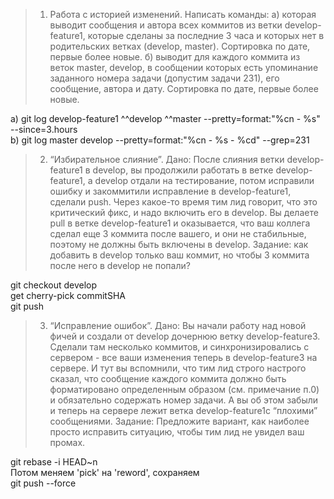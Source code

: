 > 1. Работа с историей изменений. Написать команды:
> а) которая выводит сообщения и автора всех коммитов из ветки develop-feature1, которые сделаны за последние 3 часа и которых нет в родительских ветках (develop, master). Сортировка по дате, первые более новые.
> б) выводит для каждого коммита из веток master, develop, в сообщении которых есть упоминание заданного номера задачи (допустим задачи 231), его сообщение, автора и дату. Сортировка по дате, первые более новые.

a) git log develop-feature1 ^^develop ^^master --pretty=format:"%cn - %s" --since=3.hours  
b) git log master develop --pretty=format:"%cn - %s - %cd" --grep=231

> 2. “Избирательное слияние”. 
> Дано: После слияния ветки develop-feature1 в develop, вы продолжили работать в ветке develop-feature1, а develop отдали на тестирование, потом исправили ошибку и закоммитили исправление в develop-feature1, сделали push. Через какое-то время тим лид говорит, что это критический фикс, и надо включить его в develop. Вы делаете pull в ветке develop-feature1 и оказывается, что ваш коллега сделал еще 3 коммита после вашего, и они не стабильные, поэтому не должны быть включены в develop. 
> Задание: как добавить в develop только ваш коммит, но чтобы 3 коммита после него в develop не попали?

git checkout develop  
get cherry-pick commitSHA  
git push  

> 3. “Исправление ошибок”.
> Дано: Вы начали работу над новой фичей и создали от develop дочернюю ветку develop-feature3.
> Сделали там несколько коммитов, и синхронизировались с сервером - все ваши изменения теперь в develop-feature3 на сервере. И тут вы вспомнили, что тим лид строго настрого сказал, что сообщение каждого коммита должно быть форматировано определенным образом (см. примечание п.0) и обязательно содержать номер задачи. А вы об этом забыли и теперь на сервере лежит ветка develop-feature1с “плохими” сообщениями. Задание: Предложите вариант, как наиболее просто исправить ситуацию, чтобы тим лид не увидел ваш промах.

 git rebase -i HEAD~n  
 Потом меняем 'pick' на 'reword', сохраняем  
 git push --force  
